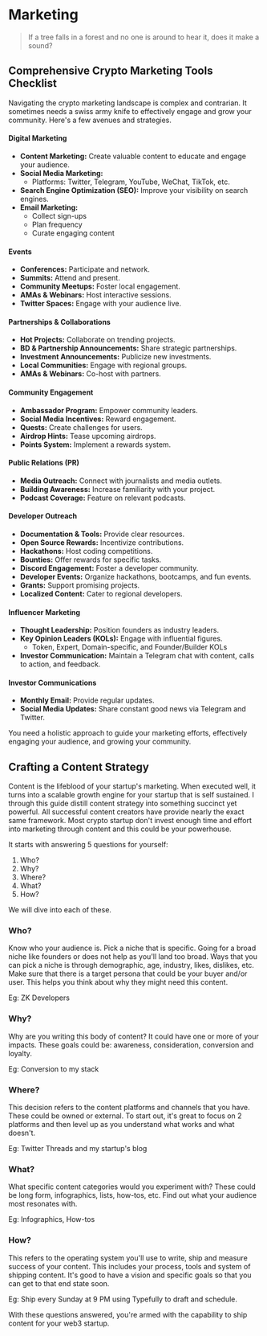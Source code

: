 # Marketing

> If a tree falls in a forest and no one is around to hear it, does it make a sound?

## Comprehensive Crypto Marketing Tools Checklist
Navigating the crypto marketing landscape is complex and contrarian. It sometimes needs a swiss army knife to effectively engage and grow your community. Here's a few avenues and strategies.

#### Digital Marketing

-   **Content Marketing:** Create valuable content to educate and engage your audience.
-   **Social Media Marketing:**
    -   Platforms: Twitter, Telegram, YouTube, WeChat, TikTok, etc.
-   **Search Engine Optimization (SEO):** Improve your visibility on search engines.
-   **Email Marketing:**
    -   Collect sign-ups
    -   Plan frequency
    -   Curate engaging content

#### Events

-   **Conferences:** Participate and network.
-   **Summits:** Attend and present.
-   **Community Meetups:** Foster local engagement.
-   **AMAs & Webinars:** Host interactive sessions.
-   **Twitter Spaces:** Engage with your audience live.

#### Partnerships & Collaborations

-   **Hot Projects:** Collaborate on trending projects.
-   **BD & Partnership Announcements:** Share strategic partnerships.
-   **Investment Announcements:** Publicize new investments.
-   **Local Communities:** Engage with regional groups.
-   **AMAs & Webinars:** Co-host with partners.

#### Community Engagement

-   **Ambassador Program:** Empower community leaders.
-   **Social Media Incentives:** Reward engagement.
-   **Quests:** Create challenges for users.
-   **Airdrop Hints:** Tease upcoming airdrops.
-   **Points System:** Implement a rewards system.

#### Public Relations (PR)

-   **Media Outreach:** Connect with journalists and media outlets.
-   **Building Awareness:** Increase familiarity with your project.
-   **Podcast Coverage:** Feature on relevant podcasts.

#### Developer Outreach

-   **Documentation & Tools:** Provide clear resources.
-   **Open Source Rewards:** Incentivize contributions.
-   **Hackathons:** Host coding competitions.
-   **Bounties:** Offer rewards for specific tasks.
-   **Discord Engagement:** Foster a developer community.
-   **Developer Events:** Organize hackathons, bootcamps, and fun events.
-   **Grants:** Support promising projects.
-   **Localized Content:** Cater to regional developers.

#### Influencer Marketing

-   **Thought Leadership:** Position founders as industry leaders.
-   **Key Opinion Leaders (KOLs):** Engage with influential figures.
    -   Token, Expert, Domain-specific, and Founder/Builder KOLs
-   **Investor Communication:** Maintain a Telegram chat with content, calls to action, and feedback.

#### Investor Communications

-   **Monthly Email:** Provide regular updates.
-   **Social Media Updates:** Share constant good news via Telegram and Twitter.

You need a holistic approach to guide your marketing efforts, effectively engaging your audience, and growing your community.

## Crafting a Content Strategy

Content is the lifeblood of your startup's marketing. When executed well, it turns into a scalable growth engine for your startup that is self sustained. I through this guide distill content strategy into something succinct yet powerful. All successful content creators have provide nearly the exact same framework. Most crypto startup don't invest enough time and effort into marketing through content and this could be your powerhouse.

It starts with answering 5 questions for yourself:
1. Who?
2. Why?
3. Where?
4. What?
5. How?

We will dive into each of these.

### Who?

Know who your audience is. Pick a niche that is specific. Going for a broad niche like founders or does not help as you'll land too broad. Ways that you can pick a niche is through demographic, age, industry, likes, dislikes, etc. Make sure that there is a target persona that could be your buyer and/or user. This helps you think about why they might need this content.

Eg: ZK Developers

### Why?

Why are you writing this body of content? It could have one or more of your impacts. These goals could be: awareness, consideration, conversion and loyalty.

Eg: Conversion to my stack

### Where?

This decision refers to the content platforms and channels that you have. These could be owned or external. To start out, it's great to focus on 2 platforms and then level up as you understand what works and what doesn't.

Eg: Twitter Threads and my startup's blog

### What?

What specific content categories would you experiment with? These could be long form, infographics, lists, how-tos, etc. Find out what your audience most resonates with.

Eg: Infographics, How-tos

### How?

This refers to the operating system you'll use to write, ship and measure success of your content. This includes your process, tools and system of shipping content. It's good to have a vision and specific goals so that you can get to that end state soon.

Eg: Ship every Sunday at 9 PM using Typefully to draft and schedule.

With these questions answered, you're armed with the capability to ship content for your web3 startup.
